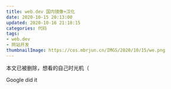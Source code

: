 ```yaml
---
title: web.dev 国内镜像+汉化
date: 2020-10-15 20:13:00
updated: 2020-10-16 21:18:15
categories: 代码
tags:
- web.dev
- 网站开发
thumbnailImage: https://cos.mbrjun.cn/IMGS/2020/10/15/we.png
---
```

本文已被删除，想看的自己时光机（

Google did it